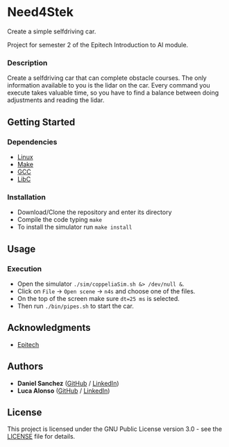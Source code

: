 # Need4Stek

Create a simple selfdriving car.

Project for semester 2 of the Epitech Introduction to AI module.

### Description

Create a selfdriving car that can complete obstacle courses. The only information available to you is the lidar on the car. Every command you execute takes valuable time, so you have to find a balance between doing adjustments and reading the lidar.

## Getting Started

### Dependencies

- [Linux](https://linux.org/)
- [Make](https://www.gnu.org/software/make/)
- [GCC](https://gcc.gnu.org/)
- [LibC](https://www.gnu.org/software/libc/)

### Installation

* Download/Clone the repository and enter its directory
* Compile the code typing `make`
* To install the simulator run `make install`

## Usage
### Execution

- Open the simulator `./sim/coppeliaSim.sh &> /dev/null &`.
- Click on `File` -> `Open scene` -> `n4s` and choose one of the files.
- On the top of the screen make sure `dt=25 ms` is selected.
- Then run `./bin/pipes.sh` to start the car.

## Acknowledgments

* [Epitech](https://www.epitech.eu/)

## Authors
* **Daniel Sanchez** ([GitHub](https://github.com/angsanch) / [LinkedIn](https://www.linkedin.com/in/angeldanielsanchez/))
* **Luca Alonso** ([GitHub](https://github.com/Lucaalonso1) / [LinkedIn](https://www.linkedin.com/in/luca-alonso-froeling-64a6a2306/))

## License
This project is licensed under the GNU Public License version 3.0 - see the [LICENSE](LICENSE) file for details.
